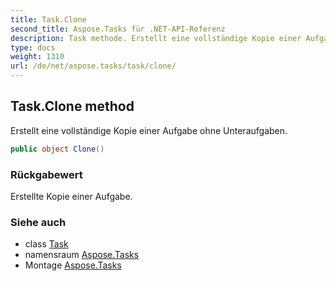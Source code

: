 ```yaml
---
title: Task.Clone
second_title: Aspose.Tasks für .NET-API-Referenz
description: Task methode. Erstellt eine vollständige Kopie einer Aufgabe ohne Unteraufgaben.
type: docs
weight: 1310
url: /de/net/aspose.tasks/task/clone/
---
```

## Task.Clone method

Erstellt eine vollständige Kopie einer Aufgabe ohne Unteraufgaben.

```csharp
public object Clone()
```

### Rückgabewert

Erstellte Kopie einer Aufgabe.

### Siehe auch

* class [Task](../)
* namensraum [Aspose.Tasks](../../task/)
* Montage [Aspose.Tasks](../../../)


